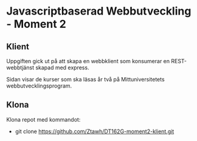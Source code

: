 # Javascriptbaserad Webbutveckling - Moment 2
## Klient

Uppgiften gick ut på att skapa en webbklient som konsumerar en REST-webbtjänst skapad med express.

Sidan visar de kurser som ska läsas år två på Mittuniversitetets webbutvecklingsprogram.

## Klona
Klona repot med kommandot:
* git clone https://github.com/Ztawh/DT162G-moment2-klient.git
